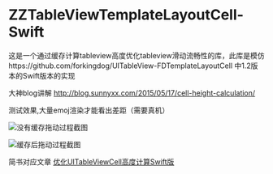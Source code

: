 # ZZTableViewTemplateLayoutCell-Swift

这是一个通过缓存计算tableview高度优化tableview滑动流畅性的库，此库是模仿https://github.com/forkingdog/UITableView-FDTemplateLayoutCell 中1.2版本的Swift版本的实现 

大神blog讲解
http://blog.sunnyxx.com/2015/05/17/cell-height-calculation/

测试效果,大量emoj渲染才能看出差距（需要真机）

![没有缓存拖动过程截图](http://upload-images.jianshu.io/upload_images/954071-f8613690235890ed.jpg?imageMogr2/auto-orient/strip%7CimageView2/2/w/1240)

![缓存后拖动过程截图](http://upload-images.jianshu.io/upload_images/954071-9f5d09e1761bccff.jpg?imageMogr2/auto-orient/strip%7CimageView2/2/w/1240)

简书对应文章
[优化UITableViewCell高度计算Swift版](http://www.jianshu.com/p/c4a5fc3a4cd3)

